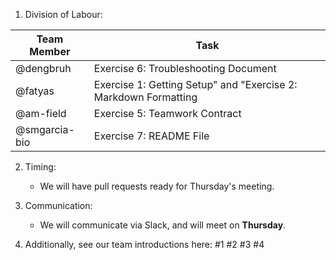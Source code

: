 
1. Division of Labour:

  Team Member | Task 
  ------------ | ------------
  @dengbruh | Exercise 6: Troubleshooting Document
  @fatyas | Exercise 1: Getting Setup" and "Exercise 2: Markdown Formatting
  @am-field | Exercise 5: Teamwork Contract
  @smgarcia-bio | Exercise 7: README File
   
2. Timing:
   * We will have pull requests ready for Thursday's meeting.
   
3. Communication:
   * We will communicate via Slack, and will meet on **Thursday**.
   
   
4. Additionally, see our team introductions here: 
#1 
#2 
#3 
#4
